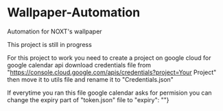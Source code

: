 # Wallpaper-Automation
Automation for NOXT's wallpaper

This project is still in progress

For this project to work you need to create a project on google cloud for google calendar api
download credentials file from "https://console.cloud.google.com/apis/credentials?project=Your Project"
then move it to utils file and rename it to "Credentials.json"

If everytime you ran this file google calendar asks for permision you can change the expiry part of "token.json" file to "expiry": ""}
